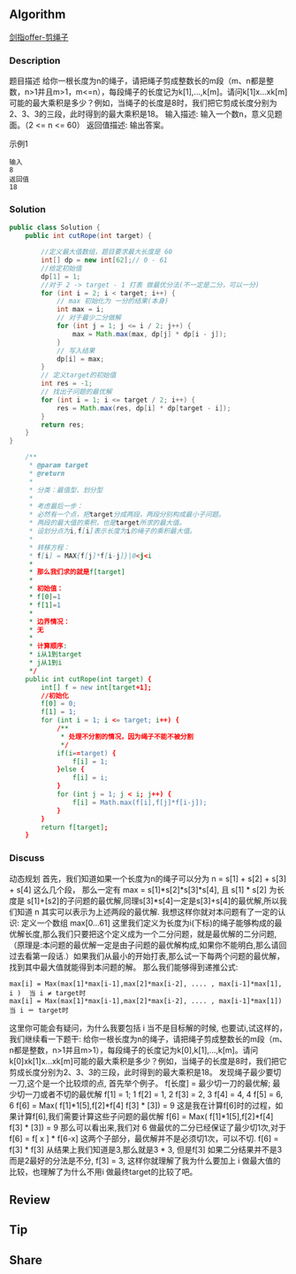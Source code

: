 ## Algorithm

[剑指offer-剪绳子](https://www.nowcoder.com/practice/57d85990ba5b440ab888fc72b0751bf8?tpId=13&tags=&title=&diffculty=0&judgeStatus=0&rp=1)

### Description

题目描述
给你一根长度为n的绳子，请把绳子剪成整数长的m段（m、n都是整数，n>1并且m>1，m<=n），每段绳子的长度记为k[1],...,k[m]。请问k[1]x...xk[m]可能的最大乘积是多少？例如，当绳子的长度是8时，我们把它剪成长度分别为2、3、3的三段，此时得到的最大乘积是18。
输入描述:
输入一个数n，意义见题面。（2 <= n <= 60）
返回值描述:
输出答案。

示例1

```
输入
8
返回值
18
```

### Solution

```java
public class Solution {
    public int cutRope(int target) {

        //定义最大值数组，题目要求最大长度是 60
        int[] dp = new int[62];// 0 - 61
        //给定初始值
        dp[1] = 1;
        //对于 2 -> target - 1 打表 做最优分法(不一定是二分，可以一分)
        for (int i = 2; i < target; i++) {
            // max 初始化为 一分的结果(本身)
            int max = i;
            // 对于最少二分做解
            for (int j = 1; j <= i / 2; j++) {
                max = Math.max(max, dp[j] * dp[i - j]);
            }
            // 写入结果
            dp[i] = max;
        }
        // 定义target的初始值
        int res = -1;
        // 找出子问题的最优解
        for (int i = 1; i <= target / 2; i++) {
            res = Math.max(res, dp[i] * dp[target - i]);
        }
        return res;
    }
}

```


```java
    /**
     * @param target
     * @return
     *
     * 分类：最值型、划分型
     *
     * 考虑最后一步：
     * 必然有一个点，把target分成两段，两段分别构成最小子问题。
     * 两段的最大值的乘积，也是target所求的最大值。
     * 设划分点为i,f[i]表示长度为i的绳子的乘积最大值。
     *
     * 转移方程：
     * f[i] = MAX{f[j]*f[i-j]}|0<j<i
     *
     * 那么我们求的就是f[target]
     *
     * 初始值：
     * f[0]=1
     * f[1]=1
     *
     * 边界情况：
     * 无
     *
     * 计算顺序:
     * i从1到target
     * j从1到i
     */
    public int cutRope(int target) {
        int[] f = new int[target+1];
        //初始化
        f[0] = 0;
        f[1] = 1;
        for (int i = 1; i <= target; i++) {
            /**
             * 处理不分割的情况，因为绳子不能不被分割
             */
            if(i==target) {
                f[i] = 1;
            }else {
                f[i] = i;
            }
            for (int j = 1; j < i; j++) {
                f[i] = Math.max(f[i],f[j]*f[i-j]);
            }
        }
        return f[target];
    }

```

### Discuss

动态规划
首先，我们知道如果一个长度为n的绳子可以分为 n = s[1] + s[2] + s[3] + s[4] 这么几个段，
那么一定有 max = s[1]*s[2]*s[3]*s[4], 且 s[1] * s[2] 为长度是 s[1]+[s2]的子问题的最优解,同理s[3]*s[4]一定是s[3]+s[4]的最优解,所以我们知道 n 其实可以表示为上述两段的最优解.
我想这样你就对本问题有了一定的认识:
定义一个数组 max[0...61] 这里我们定义为长度为i(下标)的绳子能够构成的最优解长度,那么我们只要把这个定义成为一个二分问题，就是最优解的二分问题,（原理是:本问题的最优解一定是由子问题的最优解构成,如果你不能明白,那么请回过去看第一段话.）如果我们从最小的开始打表,那么试一下每两个问题的最优解，找到其中最大值就能得到本问题的解。
那么我们能够得到递推公式:
```
max[i] = Max(max[1]*max[i-1],max[2]*max[i-2], .... , max[i-1]*max[1], i )  当 i ≠ target时
max[i] = Max(max[1]*max[i-1],max[2]*max[i-2], .... , max[i-1]*max[1])     当 i ＝ target时
```
这里你可能会有疑问，为什么我要包括 i 当不是目标解的时候, 也要试i,试这样的，我们继续看一下题干:
给你一根长度为n的绳子，请把绳子剪成整数长的m段（m、n都是整数，n>1并且m>1），每段绳子的长度记为k[0],k[1],...,k[m]。请问k[0]xk[1]x...xk[m]可能的最大乘积是多少？例如，当绳子的长度是8时，我们把它剪成长度分别为2、3、3的三段，此时得到的最大乘积是18。
发现绳子最少要切一刀,这个是一个比较烦的点, 首先举个例子。
f[长度] = 最少切一刀的最优解; 最少切一刀或者不切的最优解
f[1] = 1; 1 f[2] = 1, 2 f[3] = 2, 3 f[4] = 4, 4 f[5] = 6, 6 f[6] = Max( f[1]*1[5],f[2]*f[4] f[3] * [3]) = 9
这是我在计算f[6]时的过程，如果计算f[6],我们需要计算这些子问题的最优解
f[6] = Max( f[1]*1[5],f[2]*f[4] f[3] * [3]) = 9
那么可以看出来,我们对 6 做最优的二分已经保证了最少切1次,对于
f[6] = f[ x ] * f[6-x] 这两个子部分，最优解并不是必须切1次，可以不切.
f[6] = f[3] * f[3] 从结果上我们知道是3,那么就是3 * 3, 但是f[3] 如果二分结果并不是3 而是2最好的分法是不分, f[3] = 3, 这样你就理解了我为什么要加上 i 做最大值的比较，也理解了为什么不用i 做最终target的比较了吧。

## Review



## Tip


## Share
